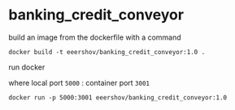 # banking_credit_conveyor

build an image from the dockerfile with a command
```
docker build -t eeershov/banking_credit_conveyor:1.0 .
```

run docker 

where local port `5000` : container port `3001`
```
docker run -p 5000:3001 eeershov/banking_credit_conveyor:1.0

